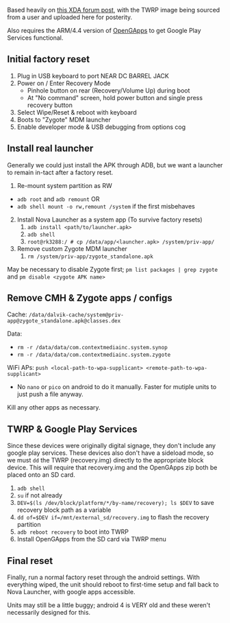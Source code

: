 Based heavily on [this XDA forum post](https://xdaforums.com/t/unlocking-32-inch-wallboard-outcome-health.3936524/), with the TWRP image being sourced from a user and uploaded here for posterity.

Also requires the ARM/4.4 version of [OpenGApps](https://opengapps.org/) to get Google Play Services functional.

## Initial factory reset
1. Plug in USB keyboard to port NEAR DC BARREL JACK
2. Power on / Enter Recovery Mode
   - Pinhole button on rear (Recovery/Volume Up) during boot
   - At "No command" screen, hold power button and single press recovery button
3. Select Wipe/Reset & reboot with keyboard
4. Boots to "Zygote" MDM launcher
5. Enable developer mode & USB debugging from options cog

## Install real launcher
Generally we could just install the APK through ADB, but we want a launcher to remain in-tact after a factory reset.
1. Re-mount system partition as RW
  -  `adb root` and `adb remount` OR
  -  `adb shell mount -o rw,remount /system` if the first misbehaves
2. Install Nova Launcher as a system app (To survive factory resets)
   1. `adb install <path/to/launcher.apk>`
   2. `adb shell`
   3. `root@rk3288:/ # cp /data/app/<launcher.apk> /system/priv-app/`
3. Remove custom Zygote MDM launcher
   1. `rm /system/priv-app/zygote_standalone.apk`

May be necessary to disable Zygote first; `pm list packages | grep zygote` and `pm disable <zygote APK name>`

## Remove CMH & Zygote apps / configs
Cache: `/data/dalvik-cache/system@priv-app@zygote_standalone.apk@classes.dex`

Data: 
- `rm -r /data/data/com.contextmediainc.system.synop`
- `rm -r /data/data/com.contextmediainc.system.zygote`

WiFi APs: `push <local-path-to-wpa-supplicant> <remote-path-to-wpa-supplicant>`
- No `nano` or `pico` on android to do it manually. Faster for mutiple units to just push a file anyway.

Kill any other apps as necessary.

## TWRP & Google Play Services
Since these devices were originally digital signage, they don't include any google play services. These devices also don't have a sideload mode, so we must `dd` the TWRP (recovery.img) directly to the appropriate block device.
This will require that recovery.img and the OpenGApps zip both be placed onto an SD card.
1. `adb shell`
2. `su` if not already
3. `DEV=$(ls /dev/block/platform/*/by-name/recovery); ls $DEV` to save recovery block path as a variable
4. `dd of=$DEV if=/mnt/external_sd/recovery.img` to flash the recovery partition
5. `adb reboot recovery` to boot into TWRP
6. Install OpenGApps from the SD card via TWRP menu

## Final reset
Finally, run a normal factory reset through the android settings. With everything wiped, the unit should reboot to first-time setup and fall back to Nova Launcher, with google apps accessible.

Units may still be a little buggy; android 4 is VERY old and these weren't necessarily designed for this.

